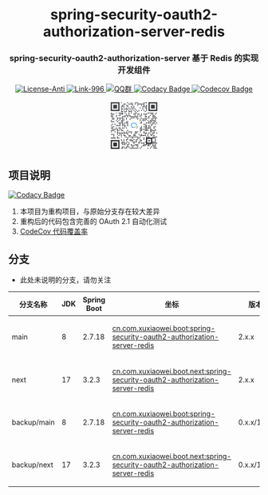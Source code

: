 <div align="center" style="text-align: center;">
    <h1>spring-security-oauth2-authorization-server-redis</h1>
    <h3>spring-security-oauth2-authorization-server 基于 Redis 的实现开发组件</h3>
    <a target="_blank" href="https://github.com/996icu/996.ICU/blob/master/LICENSE">
        <img alt="License-Anti" src="https://img.shields.io/badge/License-Anti 996-blue.svg">
    </a>
    <a target="_blank" href="https://996.icu/#/zh_CN">
        <img alt="Link-996" src="https://img.shields.io/badge/Link-996.icu-red.svg">
    </a>
    <a target="_blank" href="https://qm.qq.com/cgi-bin/qm/qr?k=ZieC6s1WB4njfVbrDHYgoNS8YpT26VtF&jump_from=webapi">
        <img alt="QQ群" src="https://img.shields.io/badge/QQ群-696503132-blue.svg"/>
    </a>
    <a target="_blank" href="https://app.codacy.com/gh/xuxiaowei-com-cn/spring-security-oauth2-authorization-server-redis/dashboard?utm_source=gh&utm_medium=referral&utm_content=&utm_campaign=Badge_grade">
        <img alt="Codacy Badge" src="https://app.codacy.com/project/badge/Grade/701d1c578276435f86a6cc0be97f91cb"/>
    </a>
    <a target="_blank" href="https://codecov.io/gh/xuxiaowei-com-cn/spring-security-oauth2-authorization-server-redis" > 
        <img alt="Codecov Badge" src="https://codecov.io/gh/xuxiaowei-com-cn/spring-security-oauth2-authorization-server-redis/graph/badge.svg?token=LNL2140A4F"/> 
    </a>
</div>

<p></p>

<div align="center" style="text-align: center;">
    <a target="_blank" href="https://work.weixin.qq.com/gm/75cfc47d6a341047e4b6aca7389bdfa8">
        <img alt="企业微信群" src="static/wechat-work.jpg" height="100"/>
    </a>
</div>

<p></p>

## 项目说明

[![Codacy Badge](https://api.codacy.com/project/badge/Grade/18d4bfbe78224ff6ace301638e386b81)](https://app.codacy.com/gh/xuxiaowei-com-cn/spring-security-oauth2-authorization-server-redis?utm_source=github.com&utm_medium=referral&utm_content=xuxiaowei-com-cn/spring-security-oauth2-authorization-server-redis&utm_campaign=Badge_Grade)

1. 本项目为重构项目，与原始分支存在较大差异
2. 重构后的代码包含完善的 OAuth 2.1 自动化测试
3. [CodeCov 代码覆盖率](https://app.codecov.io/gh/xuxiaowei-com-cn/spring-security-oauth2-authorization-server-redis/)

## 分支

- 此处未说明的分支，请勿关注

| 分支名称        | JDK | Spring Boot | 坐标                                                                                                                                                                                                                     | 版本          | 说明   |
|-------------|-----|-------------|------------------------------------------------------------------------------------------------------------------------------------------------------------------------------------------------------------------------|-------------|------|
| main        | 8   | 2.7.18      | [cn.com.xuxiaowei.boot:spring-security-oauth2-authorization-server-redis](https://s01.oss.sonatype.org/content/repositories/public/cn/com/xuxiaowei/boot/spring-security-oauth2-authorization-server-redis/)           | 2.x.x       | 正在维护 |
| next        | 17  | 3.2.3       | [cn.com.xuxiaowei.boot.next:spring-security-oauth2-authorization-server-redis](https://s01.oss.sonatype.org/content/repositories/public/cn/com/xuxiaowei/boot/next/spring-security-oauth2-authorization-server-redis/) | 2.x.x       | 正在维护 |
| backup/main | 8   | 2.7.18      | [cn.com.xuxiaowei.boot:spring-security-oauth2-authorization-server-redis](https://s01.oss.sonatype.org/content/repositories/public/cn/com/xuxiaowei/boot/spring-security-oauth2-authorization-server-redis/)           | 0.x.x/1.x.x | 停止维护 |
| backup/next | 17  | 3.2.3       | [cn.com.xuxiaowei.boot.next:spring-security-oauth2-authorization-server-redis](https://s01.oss.sonatype.org/content/repositories/public/cn/com/xuxiaowei/boot/next/spring-security-oauth2-authorization-server-redis/) | 0.x.x/1.x.x | 停止维护 |

